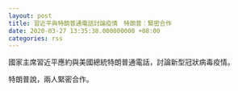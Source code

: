 ```yaml
---
layout: post
title: 習近平與特朗普通電話討論疫情　特朗普：緊密合作
date: 2020-03-27 13:35:38.000000000 +08:00
categories: rss
---
```


國家主席習近平應約與美國總統特朗普通電話，討論新型冠狀病毒疫情。

特朗普說，兩人緊密合作。
